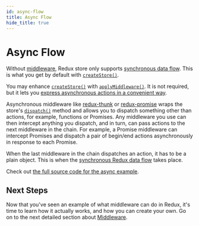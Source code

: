 ```yaml
---
id: async-flow
title: Async Flow
hide_title: true
---
```


# Async Flow

Without [middleware](Middleware.md), Redux store only supports [synchronous data flow](../basics/DataFlow.md). This is what you get by default with [`createStore()`](../api/createStore.md).

You may enhance [`createStore()`](../api/createStore.md) with [`applyMiddleware()`](../api/applyMiddleware.md). It is not required, but it lets you [express asynchronous actions in a convenient way](AsyncActions.md).

Asynchronous middleware like [redux-thunk](https://github.com/gaearon/redux-thunk) or [redux-promise](https://github.com/acdlite/redux-promise) wraps the store's [`dispatch()`](../api/Store.md#dispatchaction) method and allows you to dispatch something other than actions, for example, functions or Promises. Any middleware you use can then intercept anything you dispatch, and in turn, can pass actions to the next middleware in the chain. For example, a Promise middleware can intercept Promises and dispatch a pair of begin/end actions asynchronously in response to each Promise.

When the last middleware in the chain dispatches an action, it has to be a plain object. This is when the [synchronous Redux data flow](../basics/DataFlow.md) takes place.

Check out [the full source code for the async example](ExampleRedditAPI.md).

## Next Steps

Now that you've seen an example of what middleware can do in Redux, it's time to learn how it actually works, and how you can create your own. Go on to the next detailed section about [Middleware](Middleware.md).
